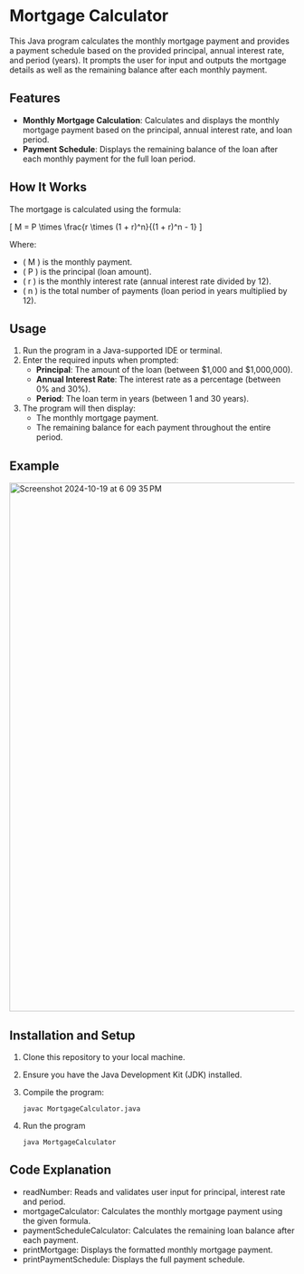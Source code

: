 # Mortgage Calculator

This Java program calculates the monthly mortgage payment and provides a payment schedule based on the provided principal, annual interest rate, and period (years). It prompts the user for input and outputs the mortgage details as well as the remaining balance after each monthly payment.

## Features

- **Monthly Mortgage Calculation**: Calculates and displays the monthly mortgage payment based on the principal, annual interest rate, and loan period.
- **Payment Schedule**: Displays the remaining balance of the loan after each monthly payment for the full loan period.

## How It Works

The mortgage is calculated using the formula:

\[
M = P \times \frac{r \times (1 + r)^n}{(1 + r)^n - 1}
\]

Where:
- \( M \) is the monthly payment.
- \( P \) is the principal (loan amount).
- \( r \) is the monthly interest rate (annual interest rate divided by 12).
- \( n \) is the total number of payments (loan period in years multiplied by 12).

## Usage

1. Run the program in a Java-supported IDE or terminal.
2. Enter the required inputs when prompted:
   - **Principal**: The amount of the loan (between $1,000 and $1,000,000).
   - **Annual Interest Rate**: The interest rate as a percentage (between 0% and 30%).
   - **Period**: The loan term in years (between 1 and 30 years).
3. The program will then display:
   - The monthly mortgage payment.
   - The remaining balance for each payment throughout the entire period.

## Example
<img width="933" alt="Screenshot 2024-10-19 at 6 09 35 PM" src="https://github.com/user-attachments/assets/7c0202bb-6ddf-444d-b9ae-ad909ed0ef77">

## Installation and Setup

1. Clone this repository to your local machine.
2. Ensure you have the Java Development Kit (JDK) installed.
3. Compile the program:

   ```javac MortgageCalculator.java```
4. Run the program 

   ```java MortgageCalculator ```

## Code Explanation
- readNumber: Reads and validates user input for principal, interest rate and period.
- mortgageCalculator: Calculates the monthly mortgage payment using the given formula.
- paymentScheduleCalculator: Calculates the remaining loan balance after each payment.
- printMortgage: Displays the formatted monthly mortgage payment.
- printPaymentSchedule: Displays the full payment schedule.

